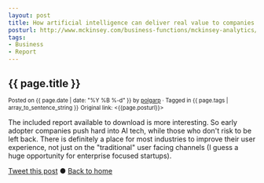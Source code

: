 ```yaml
---
layout: post
title: How artificial intelligence can deliver real value to companies
posturl: http://www.mckinsey.com/business-functions/mckinsey-analytics/our-insights/how-artificial-intelligence-can-deliver-real-value-to-companies
tags:
- Business
- Report
---
```


## {{ page.title }}
<span style="font-size: 0.8em; line-height: 0.8em">Posted on {{ page.date | date: "%Y %B %-d" }} by <a href="https://twitter.com/polgarp">polgarp</a> &middot; Tagged in {{ page.tags | array_to_sentence_string }}</span>
<span style="font-size: 0.8em; line-height: 0.8em">Original link: <{{page.posturl}}></span>

The included report available to download is more interesting. So early adopter companies push hard into AI tech, while those who don't risk to be left back. There is definitely a place for most industries to improve their user experience, not just on the "traditional" user facing channels (I guess a huge opportunity for enterprise focused startups). 

<!--more-->
<a href="http://twitter.com/share?text={{page.title}}&url={{site.site_baseurl}}{{page.url}}&via=polgarp" target="_blank">Tweet this post</a> &#x25cf; <a href="{{ site.baseurl }}">Back to home</a>
